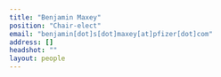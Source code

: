 ```yaml
---
title: "Benjamin Maxey"
position: "Chair-elect"
email: "benjamin[dot]s[dot]maxey[at]pfizer[dot]com"
address: []
headshot: ""
layout: people
---
```



